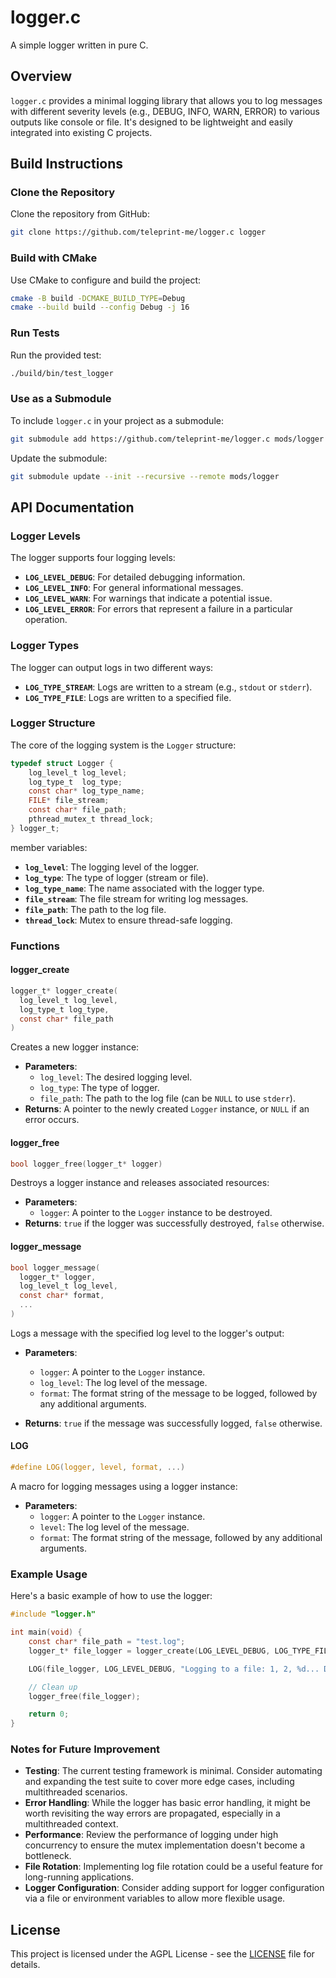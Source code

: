 # logger.c

A simple logger written in pure C.

## Overview

`logger.c` provides a minimal logging library that allows you to log messages
with different severity levels (e.g., DEBUG, INFO, WARN, ERROR) to various
outputs like console or file. It's designed to be lightweight and easily
integrated into existing C projects.

## Build Instructions

### Clone the Repository

Clone the repository from GitHub:

```sh
git clone https://github.com/teleprint-me/logger.c logger
```

### Build with CMake

Use CMake to configure and build the project:

```sh
cmake -B build -DCMAKE_BUILD_TYPE=Debug
cmake --build build --config Debug -j 16
```

### Run Tests

Run the provided test:

```sh
./build/bin/test_logger
```

### Use as a Submodule

To include `logger.c` in your project as a submodule:

```sh
git submodule add https://github.com/teleprint-me/logger.c mods/logger
```

Update the submodule:

```sh
git submodule update --init --recursive --remote mods/logger
```

## API Documentation

### Logger Levels

The logger supports four logging levels:

- **`LOG_LEVEL_DEBUG`**: For detailed debugging information.
- **`LOG_LEVEL_INFO`**: For general informational messages.
- **`LOG_LEVEL_WARN`**: For warnings that indicate a potential issue.
- **`LOG_LEVEL_ERROR`**: For errors that represent a failure in a particular
  operation.

### Logger Types

The logger can output logs in two different ways:

- **`LOG_TYPE_STREAM`**: Logs are written to a stream (e.g., `stdout` or
  `stderr`).
- **`LOG_TYPE_FILE`**: Logs are written to a specified file.

### Logger Structure

The core of the logging system is the `Logger` structure:

```c
typedef struct Logger {
    log_level_t log_level;
    log_type_t  log_type;
    const char* log_type_name;
    FILE* file_stream;
    const char* file_path;
    pthread_mutex_t thread_lock;
} logger_t;
```

member variables:

- **`log_level`**: The logging level of the logger.
- **`log_type`**: The type of logger (stream or file).
- **`log_type_name`**: The name associated with the logger type.
- **`file_stream`**: The file stream for writing log messages.
- **`file_path`**: The path to the log file.
- **`thread_lock`**: Mutex to ensure thread-safe logging.

### Functions

#### logger_create

```c
logger_t* logger_create(
  log_level_t log_level,
  log_type_t log_type,
  const char* file_path
)
```

Creates a new logger instance:

- **Parameters**:
  - `log_level`: The desired logging level.
  - `log_type`: The type of logger.
  - `file_path`: The path to the log file (can be `NULL` to use `stderr`).
- **Returns**: A pointer to the newly created `Logger` instance, or `NULL` if
  an error occurs.

#### logger_free

```c
bool logger_free(logger_t* logger)
```

Destroys a logger instance and releases associated resources:

- **Parameters**:
  - `logger`: A pointer to the `Logger` instance to be destroyed.
- **Returns**: `true` if the logger was successfully destroyed, `false`
  otherwise.

#### logger_message

```c
bool logger_message(
  logger_t* logger,
  log_level_t log_level,
  const char* format,
  ...
)
```

Logs a message with the specified log level to the logger's output:

- **Parameters**:

  - `logger`: A pointer to the `Logger` instance.
  - `log_level`: The log level of the message.
  - `format`: The format string of the message to be logged, followed by any
    additional arguments.

- **Returns**: `true` if the message was successfully logged, `false`
  otherwise.

#### LOG

```c
#define LOG(logger, level, format, ...)
```

A macro for logging messages using a logger instance:

- **Parameters**:
  - `logger`: A pointer to the `Logger` instance.
  - `level`: The log level of the message.
  - `format`: The format string of the message, followed by any additional
    arguments.

### Example Usage

Here's a basic example of how to use the logger:

```c
#include "logger.h"

int main(void) {
    const char* file_path = "test.log";
    logger_t* file_logger = logger_create(LOG_LEVEL_DEBUG, LOG_TYPE_FILE, file_path);

    LOG(file_logger, LOG_LEVEL_DEBUG, "Logging to a file: 1, 2, %d... Done!\n", 3);

    // Clean up
    logger_free(file_logger);

    return 0;
}
```

### Notes for Future Improvement

- **Testing**: The current testing framework is minimal. Consider automating
  and expanding the test suite to cover more edge cases, including
  multithreaded scenarios.
- **Error Handling**: While the logger has basic error handling, it might be
  worth revisiting the way errors are propagated, especially in a multithreaded
  context.
- **Performance**: Review the performance of logging under high concurrency to
  ensure the mutex implementation doesn't become a bottleneck.
- **File Rotation**: Implementing log file rotation could be a useful feature
  for long-running applications.
- **Logger Configuration**: Consider adding support for logger configuration
  via a file or environment variables to allow more flexible usage.

## License

This project is licensed under the AGPL License - see the [LICENSE](LICENSE)
file for details.
